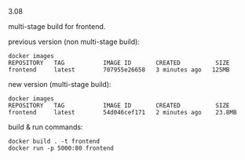 3.08

multi-stage build for frontend.

previous version (non multi-stage build):
```
docker images
REPOSITORY   TAG           IMAGE ID       CREATED          SIZE
frontend     latest        707955e26658   3 minutes ago   125MB
```

new version (multi-stage build):
```
docker images
REPOSITORY   TAG           IMAGE ID       CREATED          SIZE
frontend     latest        54d046cef171   2 minutes ago    23.8MB
```

build & run commands:
```console
docker build . -t frontend
docker run -p 5000:80 frontend
```